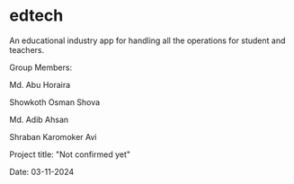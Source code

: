 # edtech
An educational industry app for handling all the operations for student and teachers. 

Group Members:

Md. Abu Horaira

Showkoth Osman Shova

Md. Adib Ahsan

Shraban Karomoker Avi


Project title: "Not confirmed yet"

Date: 03-11-2024

